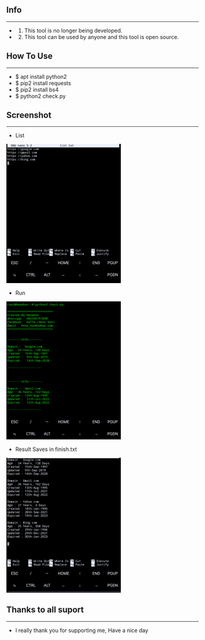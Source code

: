 ## Info
***
- 1. This tool is no longer being developed.
- 2. This tool can be used by anyone and this tool is open source.
## How To Use
***
- $ apt install python2
- $ pip2 install requests
- $ pip2 install bs4
- $ python2 check.py
## Screenshot
***
- List
<img src="1.png" width=300>

- Run
<img src="2.png" width=300>

- Result Saves in finish.txt
<img src="3.png" width=300>

## Thanks to all suport
***
- I really thank you for supporting me, Have a nice day
